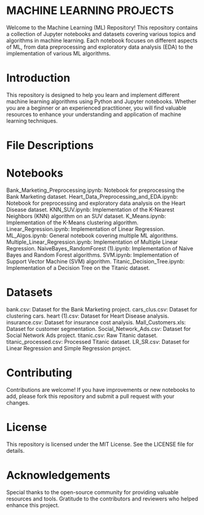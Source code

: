 # MACHINE LEARNING PROJECTS

Welcome to the Machine Learning (ML) Repository! This repository contains a collection of Jupyter notebooks and datasets covering various topics and algorithms in machine learning. Each notebook focuses on different aspects of ML, from data preprocessing and exploratory data analysis (EDA) to the implementation of various ML algorithms.

# Introduction
This repository is designed to help you learn and implement different machine learning algorithms using Python and Jupyter notebooks. Whether you are a beginner or an experienced practitioner, you will find valuable resources to enhance your understanding and application of machine learning techniques.

# File Descriptions

# Notebooks
Bank_Marketing_Preprocessing.ipynb: Notebook for preprocessing the Bank Marketing dataset.
Heart_Data_Preprocessing_and_EDA.ipynb: Notebook for preprocessing and exploratory data analysis on the Heart Disease dataset.
KNN_SUV.ipynb: Implementation of the K-Nearest Neighbors (KNN) algorithm on an SUV dataset.
K_Means.ipynb: Implementation of the K-Means clustering algorithm.
Linear_Regression.ipynb: Implementation of Linear Regression.
ML_Algos.ipynb: General notebook covering multiple ML algorithms.
Multiple_Linear_Regression.ipynb: Implementation of Multiple Linear Regression.
NaiveBayes_RandomForest (1).ipynb: Implementation of Naive Bayes and Random Forest algorithms.
SVM.ipynb: Implementation of Support Vector Machine (SVM) algorithm.
Titanic_Decision_Tree.ipynb: Implementation of a Decision Tree on the Titanic dataset.

# Datasets
bank.csv: Dataset for the Bank Marketing project.
cars_clus.csv: Dataset for clustering cars.
heart (1).csv: Dataset for Heart Disease analysis.
insurance.csv: Dataset for insurance cost analysis.
Mall_Customers.xls: Dataset for customer segmentation.
Social_Network_Ads.csv: Dataset for Social Network Ads project.
titanic.csv: Raw Titanic dataset.
titanic_processed.csv: Processed Titanic dataset.
LR_SR.csv: Dataset for Linear Regression and Simple Regression project.

# Contributing
Contributions are welcome! If you have improvements or new notebooks to add, please fork this repository and submit a pull request with your changes.

# License
This repository is licensed under the MIT License. See the LICENSE file for details.

# Acknowledgements
Special thanks to the open-source community for providing valuable resources and tools.
Gratitude to the contributors and reviewers who helped enhance this project.
